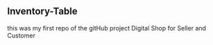 ## Inventory-Table
this was my first repo of the gitHub project
Digital Shop for Seller and Customer
